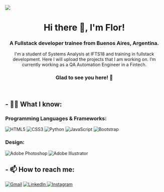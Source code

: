 <img src="https://user-images.githubusercontent.com/66847119/114256463-c6d2aa00-998f-11eb-86f1-a7edb5c5190e.png"></img>
<h1 align="center">Hi there 👋, I'm Flor!</h1>
<h3 align="center">A Fullstack developer trainee from Buenos Aires, Argentina.</h3>
<p align="center">I'm a student of Systems Analysis at IFTS18 and training in fullstack development. Here I will upload the projects that I am working on. 
  I’m currently working as a QA Automation Engineer in a Fintech.
</p>
<h3 align="center"> Glad to see you here! 🤩</h3>

<br>

## - 👩‍💻 What I know:

<h3 align="left" margin=20px>Programming Languages & Frameworks:</h3>
<p align="left"> <img alt="HTML5" src="https://img.shields.io/badge/html5%20-%23E34F26.svg?&style=for-the-badge&logo=html5&logoColor=white"/> <img alt="CSS3" src="https://img.shields.io/badge/css3%20-%231572B6.svg?&style=for-the-badge&logo=css3&logoColor=white"/> <img alt="Python" src="https://img.shields.io/badge/python%20-%2314354C.svg?&style=for-the-badge&logo=python&logoColor=white"/> <img alt="JavaScript" src="https://img.shields.io/badge/javascript%20-%23323330.svg?&style=for-the-badge&logo=javascript&logoColor=%23F7DF1E"/> <img alt="Bootstrap" src="https://img.shields.io/badge/bootstrap%20-%23563D7C.svg?&style=for-the-badge&logo=bootstrap&logoColor=white"/></p>
<h3 align="left" margin=20px>Design:</h3>
<p><img alt="Adobe Photoshop" src="https://img.shields.io/badge/adobe%20photoshop%20-%2331A8FF.svg?&style=for-the-badge&logo=adobe%20photoshop&logoColor=white"/> <img alt="Adobe Illustrator" src="https://img.shields.io/badge/adobe%20illustrator%20-%23FF9A00.svg?&style=for-the-badge&logo=adobe%20illustrator&logoColor=white"/></p>

## - 📫 How to reach me:

<p align="left">
  <a href="mailto:flornakasone@gmail.com" target="_blank">	<img alt="Gmail" src="https://img.shields.io/badge/Gmail-D14836?style=for-the-badge&logo=gmail&logoColor=white" /></a>
  <a href="https://www.linkedin.com/in/flornakasone" target="_blank">
   	<img alt="LinkedIn" src="https://img.shields.io/badge/linkedin%20-%230077B5.svg?&style=for-the-badge&logo=linkedin&logoColor=white"/>
  </a>
  <a href="https://instagram.com/flor.nakasone" target="_blank">
    	<img alt="Instagram" src="https://img.shields.io/badge/instagram%20-%23E4405F.svg?&style=for-the-badge&logo=Instagram&logoColor=white"/>
  </a>
</p>

